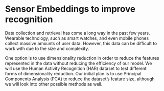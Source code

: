 # Sensor Embeddings to improve recognition

Data collection and retrieval has come a long way in the past few years. Wearable technology, such as smart watches, and even mobile phones collect massive amounts of user data. However, this data can be difficult to work with due to the size and complexity. 

One option is to use dimensionality reduction in order to reduce the features represented in the data without reducing the efficiency of our model. We will use the Human Activity Recognition (HAR) dataset to test different forms of dimensionality reduction. Our initial plan is to use Principal Components Analysis (PCA) to reduce the dataset’s feature size, although we will look into other possible methods as well.

